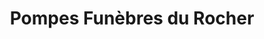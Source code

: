 ---
title: "Pompes Funèbres du Rocher"
url: /roquebrune-sur-argens/pompes-funebres-du-rocher/
shop: Bestattungen
---
